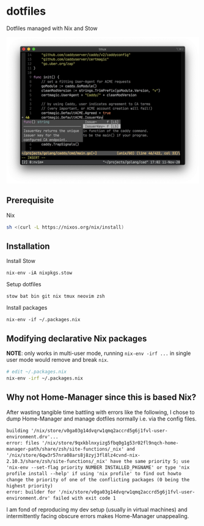 dotfiles
========

Dotfiles managed with Nix and Stow

![Vim](screenshots/vim.png)

## Prerequisite

Nix

```sh
sh <(curl -L https://nixos.org/nix/install)
```

## Installation

Install Stow

```
nix-env -iA nixpkgs.stow
```

Setup dotfiles

```
stow bat bin git nix tmux neovim zsh
```

Install packages

```
nix-env -if ~/.packages.nix
```

## Modifying declarative Nix packages

**NOTE**: only works in multi-user mode, running `nix-env -irf ...` in single user mode would remove and break `nix`.

```sh
# edit ~/.packages.nix
nix-env -irf ~/.packages.nix
```

## Why not Home-Manager since this is based Nix?

After wasting tangible time battling with errors like the following,
I chose to dump Home-Manager and manage dotfiles normally i.e. via the config files.

```console
building '/nix/store/v0ga03g14dvqrw1qmq2accrd5g6j1fvl-user-environment.drv'...
error: files '/nix/store/9qxkblnxyizg5fbq0g1g53r02fl9nqch-home-manager-path/share/zsh/site-functions/_nix' and '/nix/store/6qw3r57nra08ars8j8zyj3fl8lz4cvnd-nix-2.10.3/share/zsh/site-functions/_nix' have the same priority 5; use 'nix-env --set-flag priority NUMBER INSTALLED_PKGNAME' or type 'nix profile install --help' if using 'nix profile' to find out howto change the priority of one of the conflicting packages (0 being the highest priority)
error: builder for '/nix/store/v0ga03g14dvqrw1qmq2accrd5g6j1fvl-user-environment.drv' failed with exit code 1
```

I am fond of reproducing my dev setup (usually in virtual machines) and intermittently facing obscure errors makes Home-Manager unappealing.
